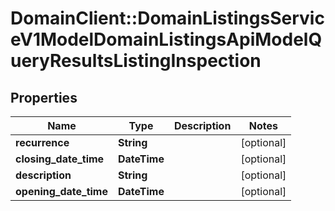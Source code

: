 # DomainClient::DomainListingsServiceV1ModelDomainListingsApiModelQueryResultsListingInspection

## Properties
Name | Type | Description | Notes
------------ | ------------- | ------------- | -------------
**recurrence** | **String** |  | [optional] 
**closing_date_time** | **DateTime** |  | [optional] 
**description** | **String** |  | [optional] 
**opening_date_time** | **DateTime** |  | [optional] 


